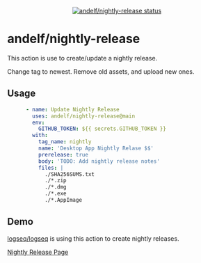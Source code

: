 <p align="center">
  <a href="https://github.com/andelf/nightly-release/actions"><img alt="andelf/nightly-release status" src="https://github.com/andelf/nightly-release/workflows/build-test/badge.svg"></a>
</p>

# andelf/nightly-release

This action is use to create/update a nightly release.

Change tag to newest.
Remove old assets, and upload new ones.

## Usage

```yaml
      - name: Update Nightly Release
        uses: andelf/nightly-release@main
        env:
          GITHUB_TOKEN: ${{ secrets.GITHUB_TOKEN }}
        with:
          tag_name: nightly
          name: 'Desktop App Nightly Relase $$'
          prerelease: true
          body: 'TODO: Add nightly release notes'
          files: |
            ./SHA256SUMS.txt
            ./*.zip
            ./*.dmg
            ./*.exe
            ./*.AppImage
```

## Demo

[logseq/logseq](https://github.com/logseq/logseq) is using this action to create nightly releases.

[Nightly Release Page](https://github.com/logseq/logseq/releases/tag/nightly)
